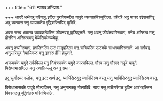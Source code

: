 +++
title = "611 न्यायद अभिप्राय."

+++
आदरॆ अर्थवन्नु पडॆयलु, इल्लि पुरावॆगळल्लि यावुदे व्यत्यासविरुवुदिल्ल. एकॆंदरॆ अदु पात्रद उद्देशवागिद्दु अदु व्यत्यास मत्तु व्यापकतॆय बुद्धिशक्तियिंद कूडिदॆ.

अवरु सत्त्व आहारद व्यापकतॆयल्लि जीवनवन्नु कुडियुत्तारॆ. मत्तु अवनु जीवंतवागिरुवाग, मनॆय अस्तित्व मत्तु हॊरगिन अस्तित्ववन्नु बॆळॆसिकॊळ्ळबेकु.

अवनु दप्पगिरुवाग, हगलिनल्लि ऊट माडुवुदिल्ल मत्तु रात्रियल्लि ऊटक्कॆ साधनवागिरुत्तानॆ. आ मार्गवन्नु अनुसरिसुव नैयायिकरु मत्तु इतररु हीगॆ हेळुत्तारॆ.

अक्रमक्कॆ यावुदे तर्कविल्ल मत्तु नियंत्रणक्कॆ यावुदे कारणविल्ल. गौरव मत्तु गौरवद नडुवॆ यावुदे विरोधाभासविल्ल मत्तु ख्यातियल्लू अवनु समान.

इदु सूर्योदयद श्लोक, मत्तु इदर अर्थ इदु. व्यापिसिरुवुदु व्यापिसिरुव वस्तु मत्तु व्यापिसिरुवुदु व्यापिसिरुव वस्तु.

विरोधाभासक्कॆ यावुदे मौल्यविल्ल, मत्तु अनुमानक्कू मौल्यविदॆ. न्याय मत्तु ताळॆगरिगळ हूविन आरंभदल्लिन विवरगळन्नु बुद्धिवंतरु परिगणिसलि.

